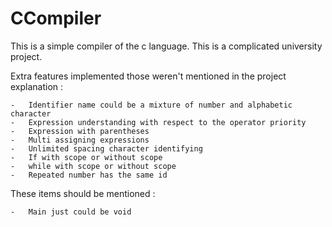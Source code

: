 # CCompiler
This is a simple compiler of the c language.
This is a complicated university project.

Extra features implemented those weren't mentioned in the project explanation :

    -   Identifier name could be a mixture of number and alphabetic character
    -   Expression understanding with respect to the operator priority
    -   Expression with parentheses
    -   Multi assigning expressions
    -   Unlimited spacing character identifying
    -   If with scope or without scope
    -   while with scope or without scope
    -   Repeated number has the same id


These items should be mentioned :

    -   Main just could be void
    





